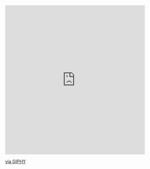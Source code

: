 <h1></h1>
<iframe src="https://giphy.com/embed/4ilFRqgbzbx4c" width="448" height="480" frameBorder="0" class="giphy-embed" allowFullScreen></iframe><p><a href="https://giphy.com/gifs/smoking-cowboy-bebop-4ilFRqgbzbx4c">via GIPHY</a></p>
